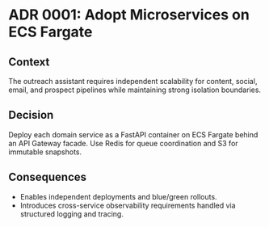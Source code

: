 # ADR 0001: Adopt Microservices on ECS Fargate

## Context
The outreach assistant requires independent scalability for content, social, email, and prospect
pipelines while maintaining strong isolation boundaries.

## Decision
Deploy each domain service as a FastAPI container on ECS Fargate behind an API Gateway facade. Use
Redis for queue coordination and S3 for immutable snapshots.

## Consequences
- Enables independent deployments and blue/green rollouts.
- Introduces cross-service observability requirements handled via structured logging and tracing.
